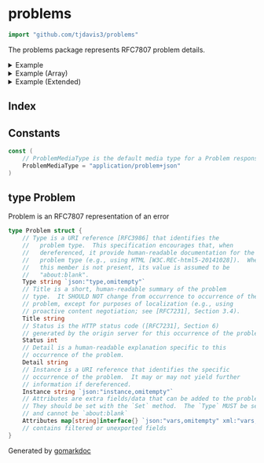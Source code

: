<!-- gomarkdoc:embed:start -->

<!-- Code generated by gomarkdoc. DO NOT EDIT -->

# problems

```go
import "github.com/tjdavis3/problems"
```

The problems package represents RFC7807 problem details\.

<details><summary>Example</summary>
<p>

Basic example

```go
{
	prob := New(500, "An Error has occurred")
	prob.Set("Title", "Test Error")
	prob.Set("Instance", "/error/test")
	prob.PrettyPrint()

}
```

#### Output

```
{
  "detail": "An Error has occurred",
  "instance": "/error/test",
  "status": 500,
  "title": "Test Error",
  "type": "about:blank"
}
```

</p>
</details>

<details><summary>Example (Array)</summary>
<p>

Example with extended attributes\, including an array of problem fields\.  The type must be set to something other than about:blank to add extended attributes

```go
{
	prob := New(500, "An Error has occurred")
	prob.Set("Title", "Test Error")
	prob.Set("Instance", "/error/test")
	prob.Set("Type", "uri:example:extended")
	prob.Set("TraceID", "12345-67890")
	issues := make(map[string]interface{})
	issues["field"] = "state"
	issues["message"] = "A valid state must be provided"
	prob.Set("invalid-params", []map[string]interface{}{issues})
	prob.PrettyPrint()

}
```

#### Output

```
{
  "detail": "An Error has occurred",
  "instance": "/error/test",
  "invalid-params": [
    {
      "field": "state",
      "message": "A valid state must be provided"
    }
  ],
  "status": 500,
  "title": "Test Error",
  "traceid": "12345-67890",
  "type": "uri:example:extended"
}
```

</p>
</details>

<details><summary>Example (Extended)</summary>
<p>

Example with extended attributes\.  The type must be set to something other than about:blank to add extended attributes

```go
{
	prob := New(500, "An Error has occurred")
	prob.Set("Title", "Test Error")
	prob.Set("Instance", "/error/test")
	prob.Set("Type", "uri:example:extended")
	prob.Set("TraceID", "12345-67890")
	prob.PrettyPrint()

}
```

#### Output

```
{
  "detail": "An Error has occurred",
  "instance": "/error/test",
  "status": 500,
  "title": "Test Error",
  "traceid": "12345-67890",
  "type": "uri:example:extended"
}
```

</p>
</details>

## Index

## Constants

```go
const (
    // ProblemMediaType is the default media type for a Problem response
    ProblemMediaType = "application/problem+json"
)
```

## type Problem

Problem is an RFC7807 representation of an error

```go
type Problem struct {
    // Type is a URI reference [RFC3986] that identifies the
    //   problem type.  This specification encourages that, when
    //   dereferenced, it provide human-readable documentation for the
    //   problem type (e.g., using HTML [W3C.REC-html5-20141028]).  When
    //   this member is not present, its value is assumed to be
    //   "about:blank".
    Type string `json:"type,omitempty"`
    // Title is a short, human-readable summary of the problem
    // type.  It SHOULD NOT change from occurrence to occurrence of the
    // problem, except for purposes of localization (e.g., using
    // proactive content negotiation; see [RFC7231], Section 3.4).
    Title string
    // Status is the HTTP status code ([RFC7231], Section 6)
    // generated by the origin server for this occurrence of the problem.
    Status int
    // Detail is a human-readable explanation specific to this
    // occurrence of the problem.
    Detail string
    // Instance is a URI reference that identifies the specific
    // occurrence of the problem.  It may or may not yield further
    // information if dereferenced.
    Instance string `json:"instance,omitempty"`
    // Attributes are extra fields/data that can be added to the problem.
    // They should be set with the `Set` method.  The `Type` MUST be set
    // and cannot be `about:blank`
    Attributes map[string]interface{} `json:"vars,omitempty" xml:"vars,omitempty"`
    // contains filtered or unexported fields
}
```



Generated by [gomarkdoc](<https://github.com/princjef/gomarkdoc>)


<!-- gomarkdoc:embed:end -->